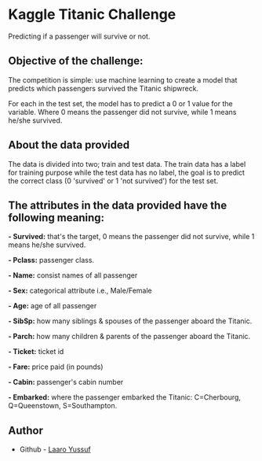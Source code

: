 # Kaggle Titanic Challenge
Predicting if a passenger will survive or not.

## Objective of the challenge:
The competition is simple: use machine learning to create a model that predicts which passengers survived the Titanic shipwreck.

For each in the test set, the model has to predict a 0 or 1 value for the variable. Where 0 means the passenger did not survive, while 1 means he/she survived.

## About the data provided
The data is divided into two; train and test data. The train data has a label for training purpose while the test data has no label, the goal is to predict the correct class (0 'survived' or 1 'not survived') for the test set.

## The attributes in the data provided have the following meaning:
 **- Survived:** that's the target, 0 means the passenger did not survive, while 1 means he/she survived.

 **- Pclass:** passenger class.

 **- Name:** consist names of all passenger

 **- Sex:** categorical attribute i.e., Male/Female

 **- Age:** age of all passenger

 **- SibSp:** how many siblings & spouses of the passenger aboard the Titanic.

 **- Parch:** how many children & parents of the passenger aboard the Titanic.

 **- Ticket:** ticket id

 **- Fare:** price paid (in pounds)

 **- Cabin:** passenger's cabin number

 **- Embarked:** where the passenger embarked the Titanic: C=Cherbourg, Q=Queenstown, S=Southampton.
 
 
 ## Author
- Github - [Laaro Yussuf](https://github.com/Laaroyussuf)



